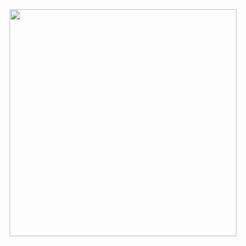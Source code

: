 <img src="https://github-readme-stats.vercel.app/api?usernameGiovanni Andrade Nespoli&show_icons=true&title_color=783c00&text_color=af552e&icon_color=783c00&bg_color=f8efd4&cache_seconds=2300" min-width="400px" max-width="400px" width="400px" align="right">
